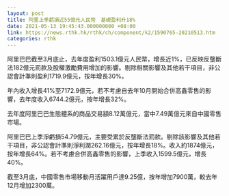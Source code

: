 ```yaml
---
layout: post
title: 阿里上季虧損近55億元人民幣　基礎盈利升18%
date: 2021-05-13 19:45:43.000000000 +08:00
link: https://news.rthk.hk/rthk/ch/component/k2/1590765-20210513.htm
categories: rthk
---
```


阿里巴巴截至3月底止，去年度盈利1503.1億元人民幣，增長近1%，已反映反壟斷法182億元罰款及股權激勵費用增加的影響。剔除相關影響及其他若干項目，非公認會計準則盈利1719.9億元，按年增長30%。

年內收入增長41%至7172.9億元，若不考慮自去年10月開始合併高鑫零售的影響，去年度收入6744.2億元，按年增長32%。

去年度阿里巴巴生態體系的商品交易額8.12萬億元，當中7.49萬億元來自中國零售市場。

阿里巴巴上季淨虧損54.79億元，主要受累於反壟斷法罰款。剔除該影響及其他若干項目，非公認會計準則淨利潤262.16億元，按年增長18%。收入約1874億元，按年增長64%。若不考慮合併高鑫零售的影響，上季收入1599.5億元，增長40%。

截至3月底，中國零售市場移動月活躍用戶達9.25億，按年增加7900萬，較去年12月增加2300萬。
